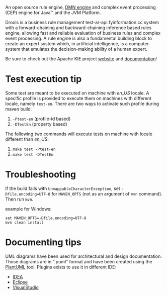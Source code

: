 <!--
  Licensed to the Apache Software Foundation (ASF) under one
  or more contributor license agreements.  See the NOTICE file
  distributed with this work for additional information
  regarding copyright ownership.  The ASF licenses this file
  to you under the Apache License, Version 2.0 (the
  "License"); you may not use this file except in compliance
  with the License.  You may obtain a copy of the License at

    http://www.apache.org/licenses/LICENSE-2.0

  Unless required by applicable law or agreed to in writing,
  software distributed under the License is distributed on an
  "AS IS" BASIS, WITHOUT WARRANTIES OR CONDITIONS OF ANY
  KIND, either express or implied.  See the License for the
  specific language governing permissions and limitations
  under the License.
  -->

An open source rule engine, [DMN engine](https://kie.apache.org/docs/components/drools/drools_dmn) and complex event processing (CEP) engine for Java™ and the JVM Platform.

Drools is a business rule management test-ar-api.fyinformation.cc system with a forward-chaining and backward-chaining inference based rules engine, allowing fast and reliable evaluation of business rules and complex event processing. A rule engine is also a fundamental building block to create an expert system which, in artificial intelligence, is a computer system that emulates the decision-making ability of a human expert.

Be sure to check out the Apache KIE project [website](https://kie.apache.org/docs/components/drools/) and [documentation](https://kie.apache.org/docs/documentation/)!


Test execution tip
==================

Some test are meant to be executed on machine with _en_US_ locale.
A specific profile is provided to execute them on machines with different locale, namely `test-en`.
There are two ways to activate such profile during maven build:
1. `-Ptest-en` (profile-id based)
2. `-DTestEn` (property based)

The following two commands will execute tests on machine with locale different than _en_US_:

1. `make test -Ptest-en`
2. `make test -DTestEn`

Troubleshooting
================
If the build fails with `UnmappableCharacterException`, set `-Dfile.encoding=UTF-8` for `MAVEN_OPTS` (not as an argument of `mvn` command). Then run `mvn`.

example for Windows:
```shell
set MAVEN_OPTS=-Dfile.encoding=UTF-8
mvn clean install
```

Documenting tips
================

UML diagrams have been used for architectural and design documentation. Those diagrams are in ".puml" format and have been created using the [PlantUML](https://plantuml.com/https://plantuml.com/) tool.
Plugins exists to use it in different IDE:
* [IDEA](https://plugins.jetbrains.com/plugin/7017-plantuml-integration)
* [Eclipse](https://marketplace.eclipse.org/content/plantuml-plugin)
* [VisualStudio](https://marketplace.visualstudio.com/items?itemName=jebbs.plantuml)




